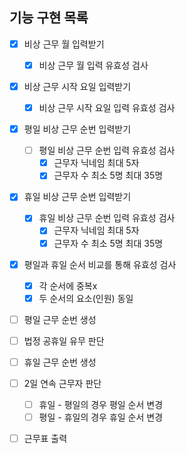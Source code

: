 ## 기능 구현 목록

- [x] 비상 근무 월 입력받기

  - [x] 비상 근무 월 입력 유효성 검사

- [x] 비상 근무 시작 요일 입력받기

  - [x] 비상 근무 시작 요일 입력 유효성 검사

- [x] 평일 비상 근무 순번 입력받기

  - [ ] 평일 비상 근무 순번 입력 유효성 검사
    - [x] 근무자 닉네임 최대 5자
    - [x] 근무자 수 최소 5명 최대 35명

- [x] 휴일 비상 근무 순번 입력받기

  - [x] 휴일 비상 근무 순번 입력 유효성 검사
    - [x] 근무자 닉네임 최대 5자
    - [x] 근무자 수 최소 5명 최대 35명

- [x] 평일과 휴일 순서 비교를 통해 유효성 검사

  - [x] 각 순서에 중복x
  - [x] 두 순서의 요소(인원) 동일

- [ ] 평일 근무 순번 생성
- [ ] 법정 공휴일 유무 판단
- [ ] 휴일 근무 순번 생성

- [ ] 2일 연속 근무자 판단

  - [ ] 휴일 - 평일의 경우 평일 순서 변경
  - [ ] 평일 - 휴일의 경우 휴일 순서 변경

- [ ] 근무표 출력
